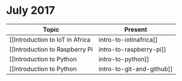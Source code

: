 # July 2017

| Topic | Present |
|-------|---------|
| [[Introduction to IoT in Africa|intro-to-iotinafrica]] | [here](gitpitch.com/iotinafrica/material?p=intro-to-iotinafrica) |
| [[Introduction to Raspberry Pi|intro-to-raspberry-pi]] | [here](gitpitch.com/iotinafrica/material?p=intro-to-raspberry-pi) |
| [[Introduction to Python|intro-to-python]] | [here](gitpitch.com/iotinafrica/material?p=intro-to-python) |
| [[Introduction to Python|intro-to-git-and-github]] | [here](gitpitch.com/iotinafrica/material?p=intro-to-git-and-github) |
